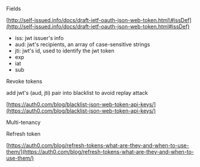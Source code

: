 Fields

[http://self-issued.info/docs/draft-ietf-oauth-json-web-token.html\#issDef](http://self-issued.info/docs/draft-ietf-oauth-json-web-token.html#issDef)

* iss: jwt issuer's info
* aud: jwt's recipients, an array of case-sensitive strings
* jti: jwt's id, used to identify the jwt token
* exp
* iat
* sub

Revoke tokens

add jwt's \(aud, jti\) pair into blacklist to avoid replay attack

[https://auth0.com/blog/blacklist-json-web-token-api-keys/](https://auth0.com/blog/blacklist-json-web-token-api-keys/)

Multi-tenancy

Refresh token

[https://auth0.com/blog/refresh-tokens-what-are-they-and-when-to-use-them/](https://auth0.com/blog/refresh-tokens-what-are-they-and-when-to-use-them/)

